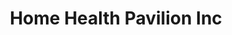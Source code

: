 ---
title: "Home Health Pavilion Inc"
url: /newburgh/home-health-pavilion-inc/
shop: Sanitätshaus
---